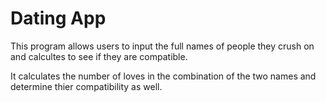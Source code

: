 # Dating App
This program allows users to input the full names of people they crush on and calcultes to see if they are compatible.

It calculates the number of loves in the combination of the two names and determine thier compatibility as well.